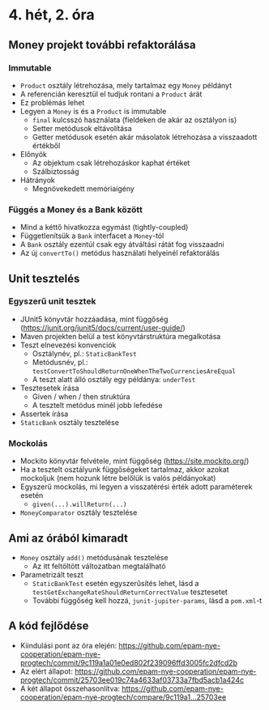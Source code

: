 # 4. hét, 2. óra

## Money projekt további refaktorálása

### Immutable

- `Product` osztály létrehozása, mely tartalmaz egy `Money` példányt
- A referencián keresztül el tudjuk rontani a `Product` árát
- Ez problémás lehet
- Legyen a `Money` is és a `Product` is immutable
  - `final` kulcsszó használata (fieldeken de akár az osztályon is)
  - Setter metódusok eltávolítása
  - Getter metódusok esetén akár másolatok létrehozása a visszaadott értékből
- Előnyök
  - Az objektum csak létrehozáskor kaphat értéket
  - Szálbiztosság
- Hátrányok
  - Megnövekedett memóriaigény

### Függés a Money és a Bank között

- Mind a kéttő hivatkozza egymást (tightly-coupled)
- Függetlenítsük a `Bank` interfacet a `Money`-tól
- A `Bank` osztály ezentúl csak egy átváltási rátát fog visszaadni
- Az új `convertTo()` metódus használati helyeinél refaktorálás

## Unit tesztelés

### Egyszerű unit tesztek

- JUnit5 könyvtár hozzáadása, mint függőség (https://junit.org/junit5/docs/current/user-guide/)
- Maven projekten belül a test könyvtárstruktúra megalkotása
- Teszt elnevezési konvenciók
  - Osztálynév, pl.: `StaticBankTest`
  - Metódusnév, pl.: `testConvertToShouldReturnOneWhenTheTwoCurrenciesAreEqual`
  - A teszt alatt álló osztály egy példánya: `underTest`
- Tesztesetek írása
  - Given / when / then struktúra
  - A tesztelt metódus minél jobb lefedése
- Assertek írása
- `StaticBank` osztály tesztelése

### Mockolás

- Mockito könyvtár felvétele, mint függőség (https://site.mockito.org/)
- Ha a tesztelt osztályunk függőségeket tartalmaz, akkor azokat mockoljuk (nem hozunk létre belőlük is valós példányokat)
- Egyszerű mockolás, mi legyen a visszatérési érték adott paraméterek esetén
  - `given(...).willReturn(...)`
- `MoneyComparator` osztály tesztelése

## Ami az órából kimaradt

- `Money` osztály `add()` metódusának tesztelése
  - Az itt feltöltött változatban megtalálható
- Parametrizált teszt
  - `StaticBankTest` esetén egyszerűsítés lehet, lásd a `testGetExchangeRateShouldReturnCorrectValue` tesztesetet
  - További függőség kell hozzá, `junit-jupiter-params`, lásd a `pom.xml`-t

## A kód fejlődése

- Kiindulási pont az óra elején: https://github.com/epam-nye-cooperation/epam-nye-progtech/commit/9c119a1a01e0ed802f239096ffd3005fc2dfcd2b
- Az elért állapot: https://github.com/epam-nye-cooperation/epam-nye-progtech/commit/25703ee019c74a4633af03733a7fbd5acb1a424c
- A két állapot összehasonlítva: https://github.com/epam-nye-cooperation/epam-nye-progtech/compare/9c119a1...25703ee
